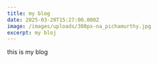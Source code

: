 ```yaml
---
title: my blog
date: 2025-03-20T15:27:00.000Z
image: /images/uploads/300px-na_pichamurthy.jpg
excerpt: my bloj
---
```

this is my blog
